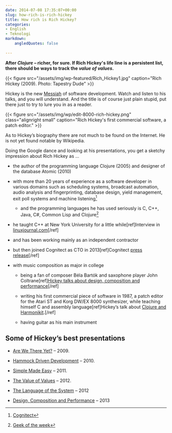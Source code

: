 ```yaml
---
date: 2014-07-08 17:35:07+00:00
slug: how-rich-is-rich-hickey
title: How rich is Rich Hickey?
categories:
- English
- Teknologi
markdown:
    angledQuotes: false
    
---
```


**After _Clojure_ – richer, for sure. If Rich Hickey's life line is a persistent list, there should be ways to track the _value of values_.**

{{< figure src="/assets/img/wp-featured/Rich_Hickey1.jpg" caption="Rich Hickey (2009). Photo: Tapestry Dude" >}}

<!--more-->

Hickey is the new [Messiah](http://en.wikipedia.org/wiki/Messiah) of software development. Watch and listen to his talks, and you will understand. And the title is of course just plain stupid, put there just to try to lure you in as a reader.

{{< figure src="/assets/img/wp/edit-8000-rich-hickey.png" class="alignright small" caption="Rich Hickey's first commercial software, a patch editor." >}}

As to Hickey’s biography there are not much to be found on the Internet. He is not yet found notable by Wikipedia.

Doing the Google dance and looking at his presentations, you get a sketchy impression about Rich Hickey as …

	
  * the author of the programming language Clojure (2005) and designer of the database Atomic (2010)

	
  * with more than 20 years of experience as a software developer in various domains such as scheduling systems, broadcast automation, audio analysis and fingerprinting, database design, yield management, exit poll systems and machine listening[^cognitec]

	
    * and the programming languages he has used seriously is C, C++, Java, C#, Common Lisp and Clojure[^geek]

	
  * he taught C++ at New York University for a little while[ref]Interview in [linuxjournal.com](http://www.linuxjournal.com/article/10708)[/ref]

	
  * and has been working mainly as an independent contractor

	
  * but then joined Cognitect as CTO in 2013[ref]Cognitect [press release](http://www.prweb.com/releases/2013/9/prweb11128606.htm)[/ref]

	
  * with music composition as major in college

	
    * being a fan of composer Béla Bartók and saxophone player John Coltrane[ref][Hickey talks about design, composition and performance](http://www.infoq.com/presentations/Design-Composition-Performance)[/ref]

	
    * writing his first commercial piece of software in 1987, a patch editor for the Atari ST and Korg DW/EX 8000 synthesizer, while teaching himself C and assembly language[ref]Hickey’s talk about [Clojure and Harmonikit](https://www.youtube.com/watch?v=bhkdyCPYgLs).[/ref]

	
    * having guitar as his main instrument


## Some of Hickey’s best presentations

	
  * [Are We There Yet?](http://www.infoq.com/presentations/Are-We-There-Yet-Rich-Hickey) – 2009.

	
  * [Hammock Driven Development](http://www.youtube.com/watch?v=f84n5oFoZBc) – 2010.

	
  * [Simple Made Easy](http://www.infoq.com/presentations/Simple-Made-Easy) – 2011.

	
  * [The Value of Values](http://www.infoq.com/presentations/Value-Values) – 2012.

	
  * [The Language of the System](http://www.youtube.com/watch?v=ROor6_NGIWU) – 2012

	
  * [Design, Composition and Performance](http://www.infoq.com/presentations/Design-Composition-Performance) – 2013


[^cognitec]: [Cognitect](http://cognitect.com/team)
[^geek]: [Geek of the week](https://www.simple-talk.com/opinion/geek-of-the-week/rich-hickey-geek-of-the-week/)
